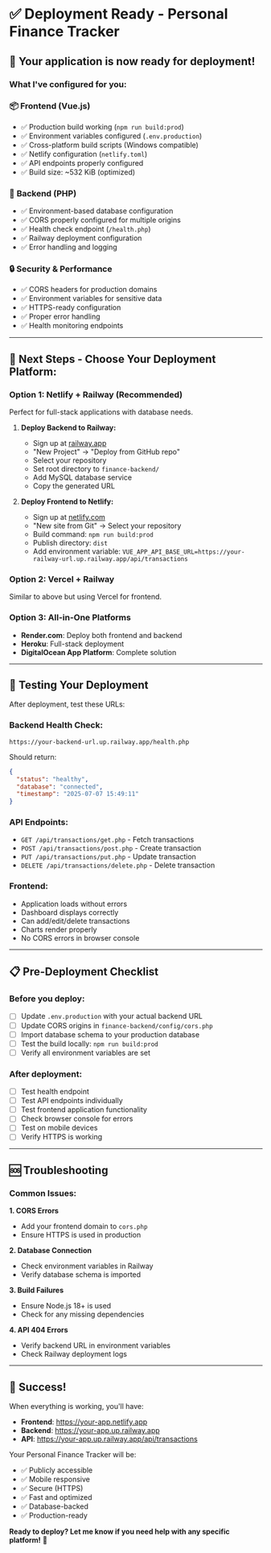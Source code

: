 # ✅ Deployment Ready - Personal Finance Tracker

## 🎯 Your application is now ready for deployment!

### What I've configured for you:

### 📦 **Frontend (Vue.js)**
- ✅ Production build working (`npm run build:prod`)
- ✅ Environment variables configured (`.env.production`)
- ✅ Cross-platform build scripts (Windows compatible)
- ✅ Netlify configuration (`netlify.toml`)
- ✅ API endpoints properly configured
- ✅ Build size: ~532 KiB (optimized)

### 🔧 **Backend (PHP)**
- ✅ Environment-based database configuration
- ✅ CORS properly configured for multiple origins
- ✅ Health check endpoint (`/health.php`)
- ✅ Railway deployment configuration
- ✅ Error handling and logging

### 🔒 **Security & Performance**
- ✅ CORS headers for production domains
- ✅ Environment variables for sensitive data
- ✅ HTTPS-ready configuration
- ✅ Proper error handling
- ✅ Health monitoring endpoints

---

## 🚀 Next Steps - Choose Your Deployment Platform:

### **Option 1: Netlify + Railway (Recommended)**
Perfect for full-stack applications with database needs.

1. **Deploy Backend to Railway:**
   - Sign up at [railway.app](https://railway.app)
   - "New Project" → "Deploy from GitHub repo"
   - Select your repository
   - Set root directory to `finance-backend/`
   - Add MySQL database service
   - Copy the generated URL

2. **Deploy Frontend to Netlify:**
   - Sign up at [netlify.com](https://netlify.com)
   - "New site from Git" → Select your repository
   - Build command: `npm run build:prod`
   - Publish directory: `dist`
   - Add environment variable: `VUE_APP_API_BASE_URL=https://your-railway-url.up.railway.app/api/transactions`

### **Option 2: Vercel + Railway**
Similar to above but using Vercel for frontend.

### **Option 3: All-in-One Platforms**
- **Render.com**: Deploy both frontend and backend
- **Heroku**: Full-stack deployment
- **DigitalOcean App Platform**: Complete solution

---

## 🧪 Testing Your Deployment

After deployment, test these URLs:

### Backend Health Check:
```
https://your-backend-url.up.railway.app/health.php
```
Should return:
```json
{
  "status": "healthy",
  "database": "connected",
  "timestamp": "2025-07-07 15:49:11"
}
```

### API Endpoints:
- `GET /api/transactions/get.php` - Fetch transactions
- `POST /api/transactions/post.php` - Create transaction
- `PUT /api/transactions/put.php` - Update transaction
- `DELETE /api/transactions/delete.php` - Delete transaction

### Frontend:
- Application loads without errors
- Dashboard displays correctly
- Can add/edit/delete transactions
- Charts render properly
- No CORS errors in browser console

---

## 📋 Pre-Deployment Checklist

### Before you deploy:
- [ ] Update `.env.production` with your actual backend URL
- [ ] Update CORS origins in `finance-backend/config/cors.php`
- [ ] Import database schema to your production database
- [ ] Test the build locally: `npm run build:prod`
- [ ] Verify all environment variables are set

### After deployment:
- [ ] Test health endpoint
- [ ] Test API endpoints individually
- [ ] Test frontend application functionality
- [ ] Check browser console for errors
- [ ] Test on mobile devices
- [ ] Verify HTTPS is working

---

## 🆘 Troubleshooting

### Common Issues:

**1. CORS Errors**
- Add your frontend domain to `cors.php`
- Ensure HTTPS is used in production

**2. Database Connection**
- Check environment variables in Railway
- Verify database schema is imported

**3. Build Failures**
- Ensure Node.js 18+ is used
- Check for any missing dependencies

**4. API 404 Errors**
- Verify backend URL in environment variables
- Check Railway deployment logs

---

## 🎉 Success!

When everything is working, you'll have:
- **Frontend**: https://your-app.netlify.app
- **Backend**: https://your-app.up.railway.app
- **API**: https://your-app.up.railway.app/api/transactions

Your Personal Finance Tracker will be:
- ✅ Publicly accessible
- ✅ Mobile responsive
- ✅ Secure (HTTPS)
- ✅ Fast and optimized
- ✅ Database-backed
- ✅ Production-ready

**Ready to deploy? Let me know if you need help with any specific platform!** 🚀
